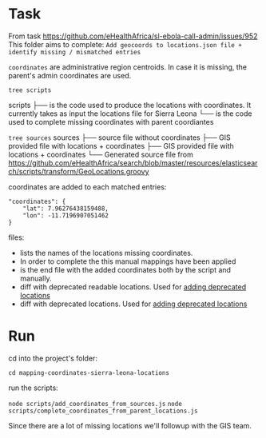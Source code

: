 Task
==
From task https://github.com/eHealthAfrica/sl-ebola-call-admin/issues/952
This folder aims to complete:  `Add geocoords to locations.json file + identify missing / mismatched entries`

`coordinates` are administrative region centroids. In case it is missing, the parent's admin coordinates are used.

`tree scripts`

scripts
├── [](add_coordinates_from_sources.js) is the code used to produce the locations with coordinates. It currently takes as input the locations file for Sierra Leona
└── [](complete_coordinates_from_parent_locations.js) is the code used to complete missing coordinates with parent coordiantes

`tree sources`
sources
├── [](sierra_leone.json) source file without coordinates
├── [](sl-level-2.json) GIS provided file with locations + coordinates
├── [](sl-level-3.json) GIS provided file with locations + coordinates
└── [](sl_coordinates_levels_2_3.json) Generated source file from https://github.com/eHealthAfrica/search/blob/master/resources/elasticsearch/scripts/transform/GeoLocations.groovy


coordinates are added to each matched entries:

```
"coordinates": {
    "lat": 7.96276438159488,
    "lon": -11.7196907051462
}
```

files:

- [](./locations_with_missing_coordinates.txt) lists the names of the locations missing coordinates.
- [](./manual_mapping.csv) In order to complete the [](./locations_with_missing_coordinates.txt) this manual mappings have been applied
- [](./locations_with_coordinates_manually_completed.json) is the end file with the added coordinates both by the script and manually.
- [](./diff_sierra_leona.diff) diff with deprecated readable locations. Used for [adding deprecated locations](https://github.com/eHealthAfrica/sl-ebola-call-admin/issues/904 )
- [](./diff_sierra_leona_json.diff) diff with deprecated locations. Used for [adding deprecated locations](https://github.com/eHealthAfrica/sl-ebola-call-admin/issues/904 )


Run
==

cd into the project's folder:

`cd mapping-coordinates-sierra-leona-locations`

run the scripts:

`node scripts/add_coordinates_from_sources.js`
`node scripts/complete_coordinates_from_parent_locations.js`

Since there are a lot of missing locations we'll followup with the GIS team.
